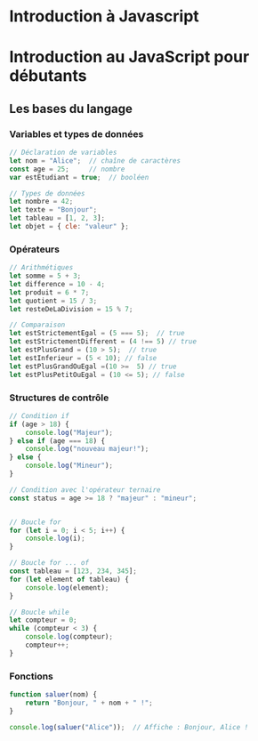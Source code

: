 # Introduction à Javascript


# Introduction au JavaScript pour débutants


## Les bases du langage

### Variables et types de données

```javascript
// Déclaration de variables
let nom = "Alice";  // chaîne de caractères
const age = 25;     // nombre
var estEtudiant = true;  // booléen

// Types de données
let nombre = 42;
let texte = "Bonjour";
let tableau = [1, 2, 3];
let objet = { cle: "valeur" };
```

### Opérateurs

```javascript
// Arithmétiques
let somme = 5 + 3;
let difference = 10 - 4;
let produit = 6 * 7;
let quotient = 15 / 3;
let resteDeLaDivision = 15 % 7;

// Comparaison
let estStrictementEgal = (5 === 5);  // true
let estStrictementDifferent = (4 !== 5) // true
let estPlusGrand = (10 > 5);  // true
let estInferieur = (5 < 10); // false
let estPlusGrandOuEgal =(10 >=  5) // true
let estPlusPetitOuEgal = (10 <= 5); // false
```

### Structures de contrôle

```javascript
// Condition if
if (age > 18) {
    console.log("Majeur");
} else if (age === 18) {
    console.log("nouveau majeur!");
} else {
    console.log("Mineur");
}

// Condition avec l'opérateur ternaire
const status = age >= 18 ? "majeur" : "mineur";


// Boucle for
for (let i = 0; i < 5; i++) {
    console.log(i);
}

// Boucle for ... of
const tableau = [123, 234, 345];
for (let element of tableau) {
    console.log(element);
}

// Boucle while
let compteur = 0;
while (compteur < 3) {
    console.log(compteur);
    compteur++;
}
```

### Fonctions
```javascript
function saluer(nom) {
    return "Bonjour, " + nom + " !";
}

console.log(saluer("Alice"));  // Affiche : Bonjour, Alice !
```


